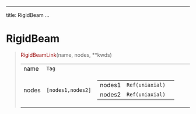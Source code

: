 
---
title: RigidBeam
...

<style>
h1 {
    font-family: var(--md-code-font-family);
    color: var(--md-code-fg-color) !important;
    font-feature-settings: "kern";
}
</style>

# RigidBeam



<div>

<blockquote>
<span style="font-feature-settings: kern; color: var(--md-code-fg-color) !important; font-family: var(--md-code-font-family);">
    <span style="color:#900">RigidBeamLink</span>(name, nodes, **kwds)
</span>



<table>
<colgroup>
  <col style="width: 10%" ><col style="width: 30%" ><col style="width: 60%" >
</colgroup>
<tbody>

<tr><td>name</td><td><code>Tag</code></td><td></tr>
<tr><td>nodes</td><td><code>[nodes1,nodes2]</code></td><td><table>
<tr><td>nodes1</td><td><code>Ref(uniaxial)</code></td><td></tr>
<tr><td>nodes2</td><td><code>Ref(uniaxial)</code></td><td></tr>
</table>
</tr>

</tbody>
</table>
</blockquote>

</div>

